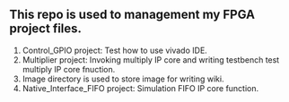 ## This repo is used to management my FPGA project files.
1. Control_GPIO project: Test how to use vivado IDE.
2. Multiplier project: Invoking multiply IP core and writing testbench test multiply IP core fnuction.
3. Image directory is used to store image for writing wiki.
4. Native_Interface_FIFO project: Simulation FIFO IP core function.

 
